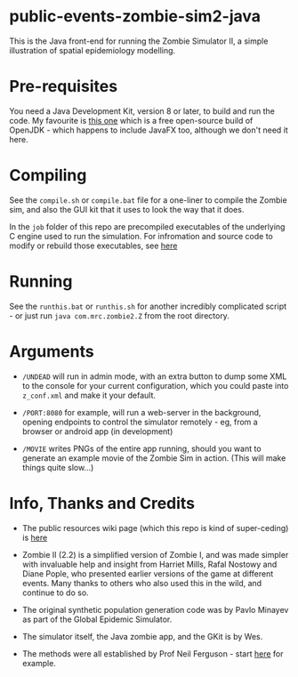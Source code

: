 # public-events-zombie-sim2-java

This is the Java front-end for running the Zombie Simulator II, a simple
illustration of spatial epidemiology modelling. 

# Pre-requisites

You need a Java Development Kit, version 8 or later, to build and
run the code. My favourite is 
[this one](https://www.azul.com/downloads/?version=java-8-lts&os=windows&architecture=x86-64-bit&package=jdk-fx)
which is a free open-source build of OpenJDK - which
happens to include JavaFX too, although we don't need it here.

# Compiling

See the `compile.sh` or `compile.bat` file for a one-liner to compile
the Zombie sim, and also the GUI kit that it uses to look the way
that it does.

In the `job` folder of this repo are precompiled executables of the
underlying C engine used to run the simulation. For infromation and
source code to modify or rebuild those executables, see 
[here](https://github.com/mrc-ide/public-events-zombie-sim-c)

# Running

See the `runthis.bat` or `runthis.sh` for another incredibly
complicated script - or just run `java com.mrc.zombie2.Z` from
the root directory.

# Arguments

* `/UNDEAD` will run in admin mode, with an extra button to dump
some XML to the console for your current configuration, which you
could paste into `z_conf.xml` and make it your default.

* `/PORT:8080` for example, will run a web-server in the background,
opening endpoints to control the simulator remotely - eg, from a
browser or android app (in development)

* `/MOVIE` writes PNGs of the entire app running, should you want
to generate an example movie of the Zombie Sim in action. (This
will make things quite slow...)

# Info, Thanks and Credits

* The public resources wiki page (which this repo is kind of
super-ceding) is [here](https://mrcdata.dide.ic.ac.uk/wiki/index.php/Zombie_Sim_II)

* Zombie II (2.2) is a simplified version of Zombie I, and was made 
simpler with invaluable help and insight from Harriet Mills, Rafal Nostowy 
and Diane Pople, who presented earlier versions of the game at different events.
Many thanks to others who also used this in the wild, and continue to do so.

* The original synthetic population generation code was by Pavlo Minayev as 
part of the Global Epidemic Simulator.

* The simulator itself, the Java zombie app, and the GKit is by Wes.

* The methods were all established by Prof Neil Ferguson - start [here](http://www.nature.com/nature/journal/v437/n7056/full/nature04017.html)
for example.
